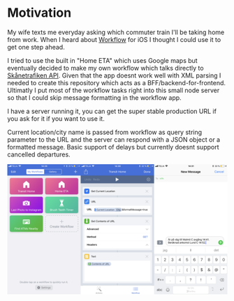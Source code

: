# Motivation

My wife texts me everyday asking which commuter train I'll be taking home from work. When I heard about [Workflow](https://workflow.is/) for iOS I thought I could use it to get one step ahead.

I tried to use the built in "Home ETA" which uses Google maps but eventually decided to make my own workflow which talks directly to [Skånetrafiken API](http://www.labs.skanetrafiken.se/api.asp). Given that the app doesnt work well with XML parsing I needed to create this repository which acts as a BFF/backend-for-frontend. Ultimatly I put most of the workflow tasks right into this small node server so that I could skip message formatting in the workflow app. 

I have a server running it, you can get the super stable production URL if you ask for it if you want to use it.

Current location/city name is passed from workflow as query string parameter to the URL and the server can respond with a JSON object or a formatted message. Basic support of delays but currently doesnt support cancelled departures. 

![workflow app example](images/workflow.png)